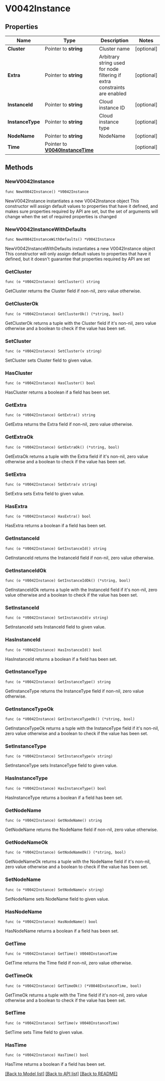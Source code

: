 # V0042Instance

## Properties

Name | Type | Description | Notes
------------ | ------------- | ------------- | -------------
**Cluster** | Pointer to **string** | Cluster name | [optional] 
**Extra** | Pointer to **string** | Arbitrary string used for node filtering if extra constraints are enabled | [optional] 
**InstanceId** | Pointer to **string** | Cloud instance ID | [optional] 
**InstanceType** | Pointer to **string** | Cloud instance type | [optional] 
**NodeName** | Pointer to **string** | NodeName | [optional] 
**Time** | Pointer to [**V0040InstanceTime**](V0040InstanceTime.md) |  | [optional] 

## Methods

### NewV0042Instance

`func NewV0042Instance() *V0042Instance`

NewV0042Instance instantiates a new V0042Instance object
This constructor will assign default values to properties that have it defined,
and makes sure properties required by API are set, but the set of arguments
will change when the set of required properties is changed

### NewV0042InstanceWithDefaults

`func NewV0042InstanceWithDefaults() *V0042Instance`

NewV0042InstanceWithDefaults instantiates a new V0042Instance object
This constructor will only assign default values to properties that have it defined,
but it doesn't guarantee that properties required by API are set

### GetCluster

`func (o *V0042Instance) GetCluster() string`

GetCluster returns the Cluster field if non-nil, zero value otherwise.

### GetClusterOk

`func (o *V0042Instance) GetClusterOk() (*string, bool)`

GetClusterOk returns a tuple with the Cluster field if it's non-nil, zero value otherwise
and a boolean to check if the value has been set.

### SetCluster

`func (o *V0042Instance) SetCluster(v string)`

SetCluster sets Cluster field to given value.

### HasCluster

`func (o *V0042Instance) HasCluster() bool`

HasCluster returns a boolean if a field has been set.

### GetExtra

`func (o *V0042Instance) GetExtra() string`

GetExtra returns the Extra field if non-nil, zero value otherwise.

### GetExtraOk

`func (o *V0042Instance) GetExtraOk() (*string, bool)`

GetExtraOk returns a tuple with the Extra field if it's non-nil, zero value otherwise
and a boolean to check if the value has been set.

### SetExtra

`func (o *V0042Instance) SetExtra(v string)`

SetExtra sets Extra field to given value.

### HasExtra

`func (o *V0042Instance) HasExtra() bool`

HasExtra returns a boolean if a field has been set.

### GetInstanceId

`func (o *V0042Instance) GetInstanceId() string`

GetInstanceId returns the InstanceId field if non-nil, zero value otherwise.

### GetInstanceIdOk

`func (o *V0042Instance) GetInstanceIdOk() (*string, bool)`

GetInstanceIdOk returns a tuple with the InstanceId field if it's non-nil, zero value otherwise
and a boolean to check if the value has been set.

### SetInstanceId

`func (o *V0042Instance) SetInstanceId(v string)`

SetInstanceId sets InstanceId field to given value.

### HasInstanceId

`func (o *V0042Instance) HasInstanceId() bool`

HasInstanceId returns a boolean if a field has been set.

### GetInstanceType

`func (o *V0042Instance) GetInstanceType() string`

GetInstanceType returns the InstanceType field if non-nil, zero value otherwise.

### GetInstanceTypeOk

`func (o *V0042Instance) GetInstanceTypeOk() (*string, bool)`

GetInstanceTypeOk returns a tuple with the InstanceType field if it's non-nil, zero value otherwise
and a boolean to check if the value has been set.

### SetInstanceType

`func (o *V0042Instance) SetInstanceType(v string)`

SetInstanceType sets InstanceType field to given value.

### HasInstanceType

`func (o *V0042Instance) HasInstanceType() bool`

HasInstanceType returns a boolean if a field has been set.

### GetNodeName

`func (o *V0042Instance) GetNodeName() string`

GetNodeName returns the NodeName field if non-nil, zero value otherwise.

### GetNodeNameOk

`func (o *V0042Instance) GetNodeNameOk() (*string, bool)`

GetNodeNameOk returns a tuple with the NodeName field if it's non-nil, zero value otherwise
and a boolean to check if the value has been set.

### SetNodeName

`func (o *V0042Instance) SetNodeName(v string)`

SetNodeName sets NodeName field to given value.

### HasNodeName

`func (o *V0042Instance) HasNodeName() bool`

HasNodeName returns a boolean if a field has been set.

### GetTime

`func (o *V0042Instance) GetTime() V0040InstanceTime`

GetTime returns the Time field if non-nil, zero value otherwise.

### GetTimeOk

`func (o *V0042Instance) GetTimeOk() (*V0040InstanceTime, bool)`

GetTimeOk returns a tuple with the Time field if it's non-nil, zero value otherwise
and a boolean to check if the value has been set.

### SetTime

`func (o *V0042Instance) SetTime(v V0040InstanceTime)`

SetTime sets Time field to given value.

### HasTime

`func (o *V0042Instance) HasTime() bool`

HasTime returns a boolean if a field has been set.


[[Back to Model list]](../README.md#documentation-for-models) [[Back to API list]](../README.md#documentation-for-api-endpoints) [[Back to README]](../README.md)


